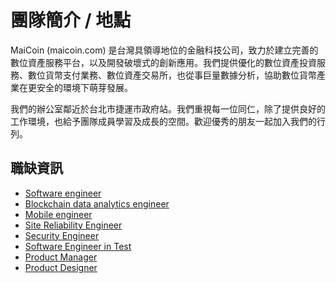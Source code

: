 # 團隊簡介 / 地點

MaiCoin (maicoin.com) 是台灣具領導地位的金融科技公司，致力於建立完善的數位資產服務平台，以及開發破壞式的創新應用。我們提供優化的數位資產投資服務、數位貨幣支付業務、數位資產交易所，也從事巨量數據分析，協助數位貨幣產業在更安全的環境下萌芽發展。

我們的辦公室鄰近於台北市捷運市政府站。我們重視每一位同仁，除了提供良好的工作環境，也給予團隊成員學習及成長的空間。歡迎優秀的朋友一起加入我們的行列。

## 職缺資訊

* [Software engineer](software-engineer.md)
* [Blockchain data analytics engineer](data-analytics.md)
* [Mobile engineer](mobile-engineer.md)
* [Site Reliability Engineer](site-reliability-engineer.md)
* [Security Engineer](security-engineer.md)
* [Software Engineer in Test](software-engineer-in-test.md)
* [Product Manager](product-manager.md)
* [Product Designer](product-designer.md)


